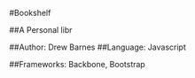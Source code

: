 #Bookshelf

##A Personal libr


##Author: Drew Barnes
##Language: Javascript 

##Frameworks: Backbone, Bootstrap
